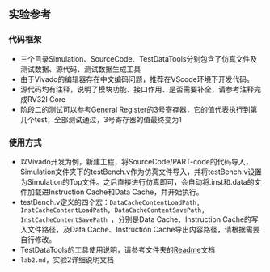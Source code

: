 ## 实验参考

### 代码框架

+ 三个目录Simulation、SourceCode、TestDataTools分别包含了仿真文件及测试数据、源代码、测试数据生成工具
+ 由于Vivado的编辑器存在中文编码问题，推荐在VScode环境下开发代码。
+ 源代码均有注释，说明了模块功能、接口作用、是否需要补全，请参考注释完成RV32I Core
+ 阶段二的测试可以参考General Register的3号寄存器，它的值代表执行到第几个test，全部测试通过，3号寄存器的值最终变为1

### 使用方式

+ 以Vivado开发为例，新建工程，将SourceCode/PART-code的代码导入，Simulation文件夹下的testBench.v作为仿真文件导入，并将testBench.v设置为Simulation的Top文件。之后直接进行仿真即可，会自动将.inst和.data的文件加载进Instruction Cache和Data Cache，并开始执行。
+ testBench.v定义的四个宏：`DataCacheContentLoadPath, InstCacheContentLoadPath, DataCacheContentSavePath, InstCacheContentSavePath `，分别是Data Cache、Instruction Cache的写入文件路径，及Data Cache、Instruction Cache导出内容路径，请根据需要自行修改。
+ TestDataTools的工具使用说明，请参考文件夹的[Readme](TestDataTools/README.md)文档
+ `lab2.md`，实验2详细说明文档